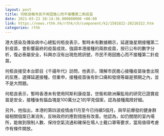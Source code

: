 ```yaml
---
layout: post
title: 何栢良稱市民不用因擔心而不接種第二劑疫苗
date: 2021-03-22 10:14:36.000000000 +08:00
link: https://news.rthk.hk/rthk/ch/component/k2/1581822-20210322.htm
categories: rthk
---
```


港大感染及傳染病中心總監何栢良表示，暫時未有數據顯示，延遲幾星期接種第二針疫苗，會影響最終的疫苗成效，強調本港接種的兩款疫苗，按已公布的數字分析，復必泰屬安全，科興亦沒有出現危險訊號，市民不用因擔心而不接種第二針疫苗。

何栢良接受本台節目《千禧年代》訪問，他表示，理解市民擔心接種疫苗後會出現的反應，選擇延遲接種，但重申，接種疫苗後有針口痛和發燒等屬是預期之內，並不是大問題。

何栢良表示，暫時香港未有使用阿斯利康疫苗，世衞和歐洲藥監局的研究已證實疫苗是安全，接種後有腦血塊是100萬分之1的罕見個案，認為接種風險好細。

另外，他指出，本港的第四波疫情由11月至今已持續5個月，與早前爆發的健身群組相關個案已漸消失，反映政府的應對措施有改善。他認為，如仍關閉的室內場所，能做到限制人數、保持空氣流通和確保在場人士戴口罩等要求，當局值得考慮作有條件開放。
